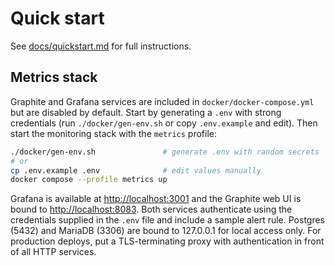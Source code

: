 # Quick start

See [docs/quickstart.md](docs/quickstart.md) for full instructions.

## Metrics stack

Graphite and Grafana services are included in `docker/docker-compose.yml` but are
disabled by default. Start by generating a `.env` with strong credentials (run `./docker/gen-env.sh` or copy `.env.example` and edit). Then start the monitoring stack with the `metrics` profile:

```bash
./docker/gen-env.sh               # generate .env with random secrets
# or
cp .env.example .env              # edit values manually
docker compose --profile metrics up
```

Grafana is available at [http://localhost:3001](http://localhost:3001) and the
Graphite web UI is bound to [http://localhost:8083](http://localhost:8083).
Both services authenticate using the credentials supplied in the `.env` file
and include a sample alert rule. Postgres (5432) and MariaDB (3306) are bound to 127.0.0.1 for local access only. For production deploys, put a TLS-terminating proxy with authentication in front of all HTTP services.
